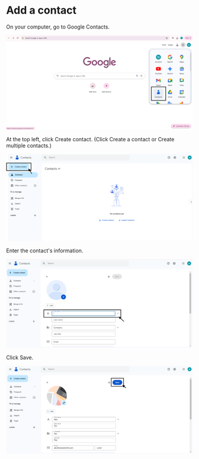 # Add a contact
On your computer, go to Google Contacts.

![Google contacts](S1.png)

At the top left, click Create contact.
(Click Create a contact or Create multiple contacts.)

![Create](S2.png)

Enter the contact's information.

![Enter Info](S3.png)

Click Save.

![Save](S4.png)


